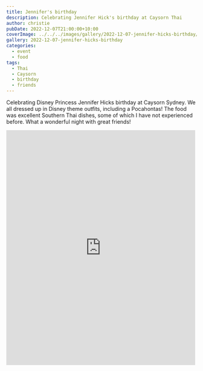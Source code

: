 ```yaml
---
title: Jennifer's birthday
description: Celebrating Jennifer Hick's birthday at Caysorn Thai
author: christie
pubDate: 2022-12-07T21:00:00+10:00
coverImage: ../../../images/gallery/2022-12-07-jennifer-hicks-birthday/Other.jpeg
gallery: 2022-12-07-jennifer-hicks-birthday
categories:
  - event
  - food
tags:
  - Thai
  - Caysorn
  - birthday
  - friends
---
```


Celebrating Disney Princess Jennifer Hicks birthday at Caysorn Sydney. We all dressed up in Disney theme outfits, including a Pocahontas! The food was excellent Southern Thai dishes, some of which I have not experienced before. What a wonderful night with great friends!

<iframe src="https://www.facebook.com/plugins/post.php?href=https%3A%2F%2Fwww.facebook.com%2Fchris1.tham%2Fposts%2Fpfbid0FEQmMifGnXSzzgiaZfZ5GgnkaAfZsrKAqh9s2xm6QfM8cuXJFAXeztn7n1MxcVRul&show_text=true&width=500" width="500" height="620" style="border:none;overflow:hidden" scrolling="no" frameborder="0" allowfullscreen="true" allow="autoplay; clipboard-write; encrypted-media; picture-in-picture; web-share"></iframe>
